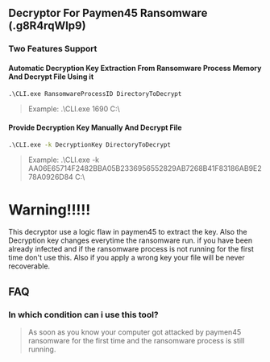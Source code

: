 ## Decryptor For Paymen45 Ransomware (.g8R4rqWIp9)


### Two Features Support 

#### Automatic Decryption Key Extraction From Ransomware Process Memory And Decrypt File Using it

```cmd
.\CLI.exe RansomwareProcessID DirectoryToDecrypt
```
> Example: .\CLI.exe 1690 C:\

#### Provide Decryption Key Manually And Decrypt File

```cmd
.\CLI.exe -k DecryptionKey DirectoryToDecrypt
```

> Example: .\CLI.exe -k AA06E65714F2482BBA05B2336956552829AB7268B41F83186AB9E278A0926D84 C:\  


# Warning!!!!!

This decryptor use a logic flaw in paymen45 to extract the key. Also the Decryption key changes everytime the ransomware run.
if you have been already infected and if the ransomware process is not running for the first time don't use this. Also if you apply a wrong key your file will be never recoverable.


## FAQ 

### In which condition can i use this tool?
> As soon as you know your computer got attacked by paymen45 ransomware for the first time and the ransomware process is still running.

